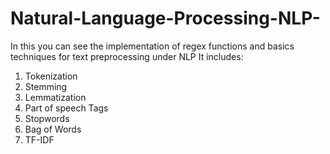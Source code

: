 # Natural-Language-Processing-NLP-
In this you can see the implementation of regex functions and basics techniques for text preprocessing under NLP
It includes:
1. Tokenization
2. Stemming
3. Lemmatization
4. Part of speech Tags
5. Stopwords
6. Bag of Words
7. TF-IDF 
